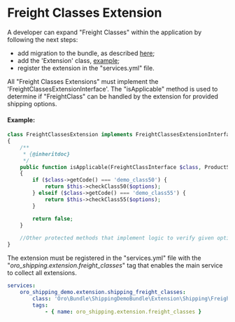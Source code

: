 # Freight Classes Extension

A developer can expand "Freight Classes" within the application by following the next steps:

 * add migration to the bundle, as described [here](./Resources/doc/provide-units.md);
 * add the 'Extension' class, [example](#example);
 * register the extension in the "services.yml" file.

All "Freight Classes Extensions" must implement the 'FreightClassesExtensionInterface'.
The "isApplicable" method is used to determine if "FreightClass" can be handled by the extension for provided shipping options.

#### Example:

```php
class FreightClassesExtension implements FreightClassesExtensionInterface
{
    /**
     * {@inheritdoc}
     */
    public function isApplicable(FreightClassInterface $class, ProductShippingOptionsInterface $options)
    {
        if ($class->getCode() === 'demo_class50') {
            return $this->checkClass50($options);
        } elseif ($class->getCode() === 'demo_class55') {
            return $this->checkClass55($options);
        }

        return false;
    }
    
    //Other protected methods that implement logic to verify given options against given freight class
}
```


The extension must be registered in the "services.yml" file with the "*oro_shipping.extension.freight_classes*" tag that enables the main service to collect all extensions.

```yml
services:
    oro_shipping_demo.extension.shipping_freight_classes:
        class: 'Oro\Bundle\ShippingDemoBundle\Extension\Shipping\FreightClassesExtension'
        tags:
            - { name: oro_shipping.extension.freight_classes }

```
